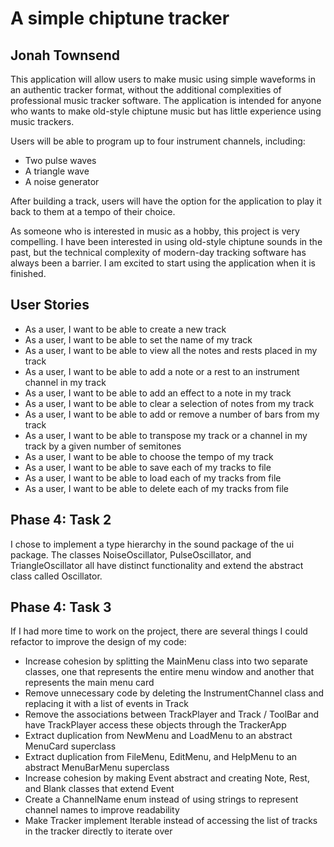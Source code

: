 # A simple chiptune tracker

## Jonah Townsend


This application will allow users to make music using simple waveforms in an authentic tracker format, without the
additional complexities of professional music tracker software. The application is intended for anyone who wants to
make old-style chiptune music but has little experience using music trackers.

Users will be able to program up to four instrument channels, including:
- Two pulse waves
- A triangle wave
- A noise generator

After building a track, users will have the option for the application to play it back to them at a tempo of their
choice.

As someone who is interested in music as a hobby, this project is very compelling. I have been interested in using
old-style chiptune sounds in the past, but the technical complexity of modern-day tracking software has always been a
barrier. I am excited to start using the application when it is finished.

## User Stories

- As a user, I want to be able to create a new track
- As a user, I want to be able to set the name of my track
- As a user, I want to be able to view all the notes and rests placed in my track
- As a user, I want to be able to add a note or a rest to an instrument channel in my track
- As a user, I want to be able to add an effect to a note in my track
- As a user, I want to be able to clear a selection of notes from my track
- As a user, I want to be able to add or remove a number of bars from my track
- As a user, I want to be able to transpose my track or a channel in my track by a given number of semitones
- As a user, I want to be able to choose the tempo of my track
- As a user, I want to be able to save each of my tracks to file
- As a user, I want to be able to load each of my tracks from file
- As a user, I want to be able to delete each of my tracks from file

## Phase 4: Task 2

I chose to implement a type hierarchy in the sound package of the ui package. The classes NoiseOscillator,
PulseOscillator, and TriangleOscillator all have distinct functionality and extend the abstract class called
Oscillator.

## Phase 4: Task 3

If I had more time to work on the project, there are several things I could refactor to improve the design of my code:

- Increase cohesion by splitting the MainMenu class into two separate classes, one that represents the entire menu window
and another that represents the main menu card
- Remove unnecessary code by deleting the InstrumentChannel class and replacing it with a list of events in Track
- Remove the associations between TrackPlayer and Track / ToolBar and have TrackPlayer access these objects through the
TrackerApp
- Extract duplication from NewMenu and LoadMenu to an abstract MenuCard superclass
- Extract duplication from FileMenu, EditMenu, and HelpMenu to an abstract MenuBarMenu superclass
- Increase cohesion by making Event abstract and creating Note, Rest, and Blank classes that extend Event
- Create a ChannelName enum instead of using strings to represent channel names to improve readability
- Make Tracker implement Iterable instead of accessing the list of tracks in the tracker directly to iterate over